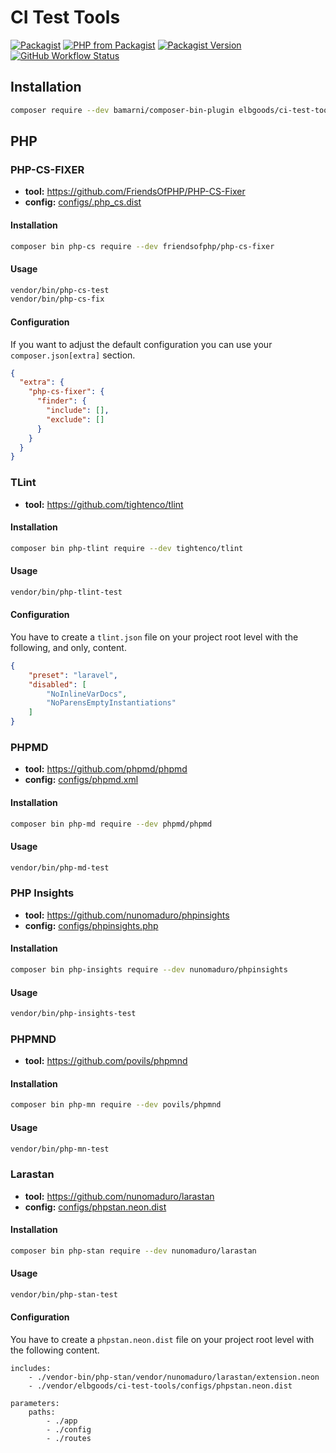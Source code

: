 # CI Test Tools

[![Packagist](https://img.shields.io/packagist/l/elbgoods/ci-test-tools?style=flat-square)](https://packagist.org/packages/elbgoods/ci-test-tools)
[![PHP from Packagist](https://img.shields.io/packagist/php-v/elbgoods/ci-test-tools?style=flat-square)](https://packagist.org/packages/elbgoods/ci-test-tools)
[![Packagist Version](https://img.shields.io/packagist/v/elbgoods/ci-test-tools?style=flat-square)](https://packagist.org/packages/elbgoods/ci-test-tools)
[![GitHub Workflow Status](https://img.shields.io/github/workflow/status/elbgoods/ci-test-tools/run-tests?style=flat-square)](https://github.com/elbgoods/ci-test-tools/actions?query=workflow%3Arun-tests)

## Installation

```bash
composer require --dev bamarni/composer-bin-plugin elbgoods/ci-test-tools
```

## PHP

### PHP-CS-FIXER

* **tool:** https://github.com/FriendsOfPHP/PHP-CS-Fixer
* **config:** [configs/.php_cs.dist](configs/.php_cs.dist)

#### Installation

```bash
composer bin php-cs require --dev friendsofphp/php-cs-fixer
```

#### Usage

```bash
vendor/bin/php-cs-test
vendor/bin/php-cs-fix
```

#### Configuration

If you want to adjust the default configuration you can use your `composer.json[extra]` section.

```json
{
  "extra": {
    "php-cs-fixer": {
      "finder": {
        "include": [],
        "exclude": []
      }
    } 
  }
}
```

### TLint

* **tool:** https://github.com/tightenco/tlint

#### Installation

```bash
composer bin php-tlint require --dev tightenco/tlint
```

#### Usage

```bash
vendor/bin/php-tlint-test
```

#### Configuration

You have to create a `tlint.json` file on your project root level with the following, and only, content.

```json
{
    "preset": "laravel",
    "disabled": [
        "NoInlineVarDocs",
        "NoParensEmptyInstantiations"
    ]
}
```

### PHPMD

* **tool:** https://github.com/phpmd/phpmd
* **config:** [configs/phpmd.xml](configs/phpmd.xml)

#### Installation

```bash
composer bin php-md require --dev phpmd/phpmd
```

#### Usage

```bash
vendor/bin/php-md-test
```

### PHP Insights

* **tool:** https://github.com/nunomaduro/phpinsights
* **config:** [configs/phpinsights.php](configs/phpinsights.php)

#### Installation

```bash
composer bin php-insights require --dev nunomaduro/phpinsights
```

#### Usage

```bash
vendor/bin/php-insights-test
```

### PHPMND

* **tool:** https://github.com/povils/phpmnd

#### Installation

```bash
composer bin php-mn require --dev povils/phpmnd
```

#### Usage

```bash
vendor/bin/php-mn-test
```

### Larastan

* **tool:** https://github.com/nunomaduro/larastan
* **config:** [configs/phpstan.neon.dist](configs/phpstan.neon.dist)

#### Installation

```bash
composer bin php-stan require --dev nunomaduro/larastan
```

#### Usage

```bash
vendor/bin/php-stan-test
```

#### Configuration

You have to create a `phpstan.neon.dist` file on your project root level with the following content.

```neon
includes:
    - ./vendor-bin/php-stan/vendor/nunomaduro/larastan/extension.neon
    - ./vendor/elbgoods/ci-test-tools/configs/phpstan.neon.dist

parameters:
    paths:
        - ./app
        - ./config
        - ./routes
```

